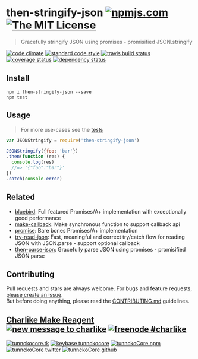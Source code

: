 # then-stringify-json [![npmjs.com][npmjs-img]][npmjs-url] [![The MIT License][license-img]][license-url] 

> Gracefully stringify JSON using promises - promisified JSON.stringify

[![code climate][codeclimate-img]][codeclimate-url] [![standard code style][standard-img]][standard-url] [![travis build status][travis-img]][travis-url] [![coverage status][coveralls-img]][coveralls-url] [![dependency status][david-img]][david-url]


## Install
```
npm i then-stringify-json --save
npm test
```


## Usage
> For more use-cases see the [tests](./test.js)

```js
var JSONStringify = require('then-stringify-json')

JSONStringify({foo: 'bar'})
.then(function (res) {
  console.log(res)
  //=> '{"foo":"bar"}'
})
.catch(console.error)
```


## Related
- [bluebird](https://github.com/petkaantonov/bluebird): Full featured Promises/A+ implementation with exceptionally good performance
- [make-callback](https://github.com/tunnckoCore/make-callback): Make synchronous function to support callback api
- [promise](https://github.com/then/promise): Bare bones Promises/A+ implementation
- [try-read-json](https://github.com/tunnckoCore/try-read-json): Fast, meaningful and correct try/catch flow for reading JSON with JSON.parse - support optional callback
- [then-parse-json](https://github.com/tunnckoCore/then-parse-json): Gracefully parse JSON using promises - promisified JSON.parse



## Contributing

Pull requests and stars are always welcome. For bugs and feature requests, [please create an issue](https://github.com/tunnckoCore/then-stringify-json/issues/new).  
But before doing anything, please read the [CONTRIBUTING.md](./CONTRIBUTING.md) guidelines.


## [Charlike Make Reagent](http://j.mp/1stW47C) [![new message to charlike][new-message-img]][new-message-url] [![freenode #charlike][freenode-img]][freenode-url]

[![tunnckocore.tk][author-www-img]][author-www-url] [![keybase tunnckocore][keybase-img]][keybase-url] [![tunnckoCore npm][author-npm-img]][author-npm-url] [![tunnckoCore twitter][author-twitter-img]][author-twitter-url] [![tunnckoCore github][author-github-img]][author-github-url]


[npmjs-url]: https://www.npmjs.com/package/then-stringify-json
[npmjs-img]: https://img.shields.io/npm/v/then-stringify-json.svg?label=then-stringify-json

[license-url]: https://github.com/tunnckoCore/then-stringify-json/blob/master/LICENSE.md
[license-img]: https://img.shields.io/badge/license-MIT-blue.svg


[codeclimate-url]: https://codeclimate.com/github/tunnckoCore/then-stringify-json
[codeclimate-img]: https://img.shields.io/codeclimate/github/tunnckoCore/then-stringify-json.svg

[travis-url]: https://travis-ci.org/tunnckoCore/then-stringify-json
[travis-img]: https://img.shields.io/travis/tunnckoCore/then-stringify-json.svg

[coveralls-url]: https://coveralls.io/r/tunnckoCore/then-stringify-json
[coveralls-img]: https://img.shields.io/coveralls/tunnckoCore/then-stringify-json.svg

[david-url]: https://david-dm.org/tunnckoCore/then-stringify-json
[david-img]: https://img.shields.io/david/tunnckoCore/then-stringify-json.svg

[standard-url]: https://github.com/feross/standard
[standard-img]: https://img.shields.io/badge/code%20style-standard-brightgreen.svg


[author-www-url]: http://www.tunnckocore.tk
[author-www-img]: https://img.shields.io/badge/www-tunnckocore.tk-fe7d37.svg

[keybase-url]: https://keybase.io/tunnckocore
[keybase-img]: https://img.shields.io/badge/keybase-tunnckocore-8a7967.svg

[author-npm-url]: https://www.npmjs.com/~tunnckocore
[author-npm-img]: https://img.shields.io/badge/npm-~tunnckocore-cb3837.svg

[author-twitter-url]: https://twitter.com/tunnckoCore
[author-twitter-img]: https://img.shields.io/badge/twitter-@tunnckoCore-55acee.svg

[author-github-url]: https://github.com/tunnckoCore
[author-github-img]: https://img.shields.io/badge/github-@tunnckoCore-4183c4.svg

[freenode-url]: http://webchat.freenode.net/?channels=charlike
[freenode-img]: https://img.shields.io/badge/freenode-%23charlike-5654a4.svg

[new-message-url]: https://github.com/tunnckoCore/messages
[new-message-img]: https://img.shields.io/badge/send%20me-message-green.svg
